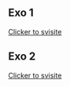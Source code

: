 
## Exo 1

[Clicker to svisite](https://tp2-recherche-info.netlify.app/exo%201/)


## Exo 2

[Clicker to svisite](https://tp2-recherche-info.netlify.app/exo%202/)

